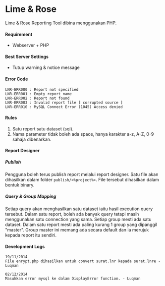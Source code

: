 Lime & Rose
===========

Lime &amp; Rose Reporting Tool dibina menggunakan PHP.

#### Requirement
- Webserver + PHP

#### Best Server Settings
- Tutup warning & notice message

#### Error Code
```
LNR-ERR000 : Report not specified
LNR-ERR001 : Empty report name
LNR-ERR002 : Report not found
LNR-ERR003 : Invalid report file [ corrupted source ]
LNR-ERR010 : MySQL Connect Error (1045) Access denied
```

#### Rules
1. Satu report satu dataset (sql).
2. Nama parameter tidak boleh ada space, hanya karakter a-z, A-Z, 0-9 sahaja dibenarkan.

#### Report Designer
##### Publish
Pengguna boleh terus publish report melalui report designer. Satu file akan dihasilkan dalam folder `publish/<%project%>`. File tersebut dihasilkan dalam bentuk binary.

##### Query & Group Mapping
Setiap query akan menghasilkan satu dataset iaitu hasil execution query tersebut. Dalam satu report, boleh ada banyak query tetapi masih menggunakan satu connection yang sama. Setiap group mesti ada satu dataset. Dalam satu report mesti ada paling kurang 1 group yang dipanggil "master". Group master ini memang ada secara default dan ia merujuk kepada report itu sendiri.


#### Development Logs
````
19/11/2014
File enrypt.php dihasilkan untuk convert surat.lnr kepada surat.lnre - Luqman

02/12/2014
Masukkan error mysql ke dalam DisplayError function. - Luqman
````
